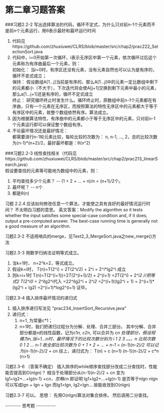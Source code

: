 第二章习题答案
=
###习题2.2-2 写出选择算法的代码，循环不定式，为什么只对前n-1个元素而不是前n个元素运行，用θ表示最好和最坏运行时间  
1. 代码见https://github.com/zhuxiuwei/CLRS/blob/master/src/chap2/prac222_SelectionSort.java  
2. 代码中，i=0开始第一次循环，i表示无序区中第一个元素，依次循环过后这个元素称为有序曲最后一个元素，则：  
	初始化： 当i=0时，有序区还没有元素，没有元素自然也可以认为是有序的，循环不变式成立；  
	保持： 假设数组A[1...j]当前是有序的，那么A[1...j]中的元素一定比数组中剩下的元素都小（不大于），下次迭代将会使A[j+1]交换到剩下元素中最小的元素，那么a[1...j+1]还是有序的，循环不定式成立  
	终止： 研究循环终止时发生什么。循环终止时，原数组中前n-1个元素都在有序曲，只有一个元素在无序区，而按照算法的特性无序区中的元素都大于等于有序区中的元素，故整个数组依然有序。算法成立。  
3. 因为根据算法特性，有序曲中的元素都小于等于无序区中的元素，只对前n-1个元素运行即可以保证整个数组有序。  
4. 不论最坏情况还是最好情况：  
	都需要进行n-1轮元素比较，每轮比较的次数为： n, n-1, ..., 2，总的比较次数为(n-1)*(n+2)/2，最好最坏都是：θ(n^2)  
  
###习题2.2-3 线性查找相关（代码见https://github.com/zhuxiuwei/CLRS/blob/master/src/chap2/prac213_linearSearch.java）  
假设要查找的元素等可能地为数组中的元素，则：
1. 平均查找多少个元素？  -- (1 + 2 + ... + n)/n = (n+1)/2个。
2. 最坏呢？   -- n个
3. 都是θ(n)

习题 2.2.4 应该如何修改任意一个算法，才能使之具有良好的最好情况运行时间？ 
不太明白习题的意思。
英文答案：Modify the algorithm so it tests whether the input satisﬁes some special-case condition and, if it does, output a pre-computed answer. 
The best-case running time is generally not a good measure of an algorithm.

习题2.3-2 不适用哨兵的merge，见Text2_3_MergeSort.java之new_merge()方法

习题2.3-3  用数学归纳法证明等式成立。
1. 当k=1时， n=2^k=2，等式成立。
2. 假设k=i时，
	T(n)=T(2^i) = 2T(2^i/2) + 2^i = 2^i*lg2^i   成立
3. 则k=i+1时
	T(n)=T(2^(i+1))=2*T(2^(i+1)/2) + 2^(i+1)
		=2*T(2^i) + 2^i*2		//把等式2 T(2^i0 = 2^i*lg2^i代入
		=2*2^i*lg2^i + 2^i*2
		=2^(i+1)*(lg2^i + 1)
		= 2^(i+1)*(lg2^i + lg2)
		=2^(i+1)*log2^(i+1)
	证毕。
	
习题2.3-4 插入排序最坏情况的递归式
1. 插入排序递归写法见 "prac234_InsertSort_Recursive.java"
2. 递归式：
	1. n=1, 为常量c*1；
	2. n>1时，我们把递归过程分为分解、处理、合并三部分。
		其中分解、合并部分都是n的线性函数，记为c1*n, c2*n, 可以合并为 c*n
		处理部分，假设规模为n,当i=1...n时，最坏情况下的比较次数分别为
		i  			1	2	3  。。。n
		比较次数		0	1	2 ... n-1
		故全部比较次数为 0 + 1 + 2 + ... + n-1 = (n-1)(n-2)/2
	         可以记为(n-1)(n-2)/2 + c*n
	 综上，递归式为：
	T(n) = c  					(n=1)
		   (n-1)(n-2)/2 + c*n    (n>1)
		   

习题2.3-6 （答案不确定） 插入排序的while顺序查找部分改成二分查找时，性能能否提高到O(nlgn)？
	相当于处理部分从(n-1)(n-2)/2 + cn 变为 lg1+lg2+...+lg(n-1) +c*n，忽略c*n
	即证明 lg1+lg2+...+lg(n-1) 是否等于nlgn
	nlgn可以写成lgn + lgn + lgn
	而lg1<lgn, lg2<lgn...
	故能收敛到O(nlgn)
	
习题2.3-7
	可以。
	思想：
	先用O(nlgn)算法对集合排序。
	然后调用二分查找。
	
	
-------- 思考题 ----------


